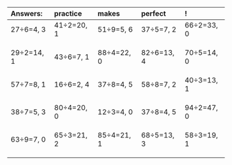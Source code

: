 | Answers: | practice | makes | perfect | ! |
| :--- | :--- | :--- | :--- | :--- |
| 27÷6=4, 3 | 41÷2=20, 1 | 51÷9=5, 6 | 37÷5=7, 2 | 66÷2=33, 0 | 
|   |   |   |   |   | 
|   |   |   |   |   | 
|   |   |   |   |   | 
| 29÷2=14, 1 | 43÷6=7, 1 | 88÷4=22, 0 | 82÷6=13, 4 | 70÷5=14, 0 | 
|   |   |   |   |   | 
|   |   |   |   |   | 
|   |   |   |   |   | 
| 57÷7=8, 1 | 16÷6=2, 4 | 37÷8=4, 5 | 58÷8=7, 2 | 40÷3=13, 1 | 
|   |   |   |   |   | 
|   |   |   |   |   | 
|   |   |   |   |   | 
| 38÷7=5, 3 | 80÷4=20, 0 | 12÷3=4, 0 | 37÷8=4, 5 | 94÷2=47, 0 | 
|   |   |   |   |   | 
|   |   |   |   |   | 
|   |   |   |   |   | 
| 63÷9=7, 0 | 65÷3=21, 2 | 85÷4=21, 1 | 68÷5=13, 3 | 58÷3=19, 1 | 
|   |   |   |   |   | 
|   |   |   |   |   | 
|   |   |   |   |   | 
